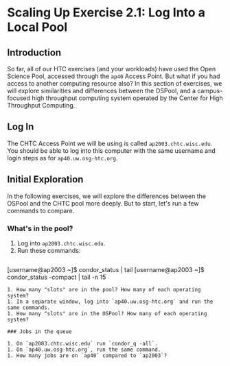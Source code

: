 # Scaling Up Exercise 2.1: Log Into a Local Pool

## Introduction

So far, all of our HTC exercises (and your workloads) have used the Open Science
Pool, accessed through the `ap40` Access Point. But what if you had access to 
another computing resource also? In this section of exercises, we will explore 
similarities and differences between the OSPool, and a campus-focused high throughput computing 
system operated by the Center for High Throughput Computing. 

## Log In

The CHTC Access Point we will be using is called `ap2003.chtc.wisc.edu`. You should be 
able to log into this computer with the same username and login steps as for 
`ap40.uw.osg-htc.org`. 

## Initial Exploration

In the following exercises, we will explore the differences between the OSPool and 
the CHTC pool more deeply. But to start, let's run a few commands to compare. 

### What's in the pool? 

1. Log into `ap2003.chtc.wisc.edu`.
1. Run these commands: 
	``` console
[username@ap2003 ~]$ condor_status | tail
[username@ap2003 ~]$ condor_status -compact | tail -n 15
```
1. How many "slots" are in the pool? How many of each operating system? 
1. In a separate window, log into `ap40.uw.osg-htc.org` and run the same commands. 
1. How many "slots" are in the OSPool? How many of each operating system? 

### Jobs in the queue

1. On `ap2003.chtc.wisc.edu` run `condor_q -all`. 
1. On `ap40.uw.osg-htc.org`, run the same command. 
1. How many jobs are on `ap40` compared to `ap2003`? 
